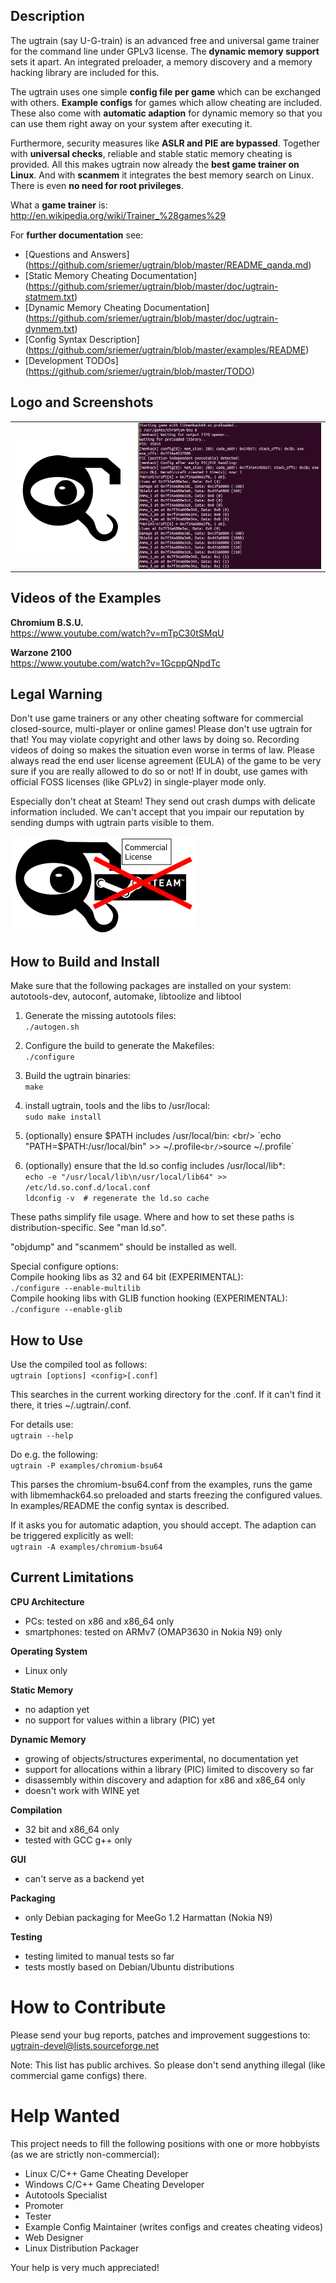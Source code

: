 ## Description

The ugtrain (say U-G-train) is an advanced free and universal game trainer for
the command line under GPLv3 license. The **dynamic memory support** sets it
apart. An integrated preloader, a memory discovery and a memory hacking library
are included for this.

The ugtrain uses one simple **config file per game** which can be exchanged
with others. **Example configs** for games which allow cheating are included.
These also come with **automatic adaption** for dynamic memory so that you can
use them right away on your system after executing it.

Furthermore, security measures like **ASLR and PIE are bypassed**. Together with
**universal checks**, reliable and stable static memory cheating is provided.
All this makes ugtrain now already the **best game trainer on Linux**. And
with **scanmem** it integrates the best memory search on Linux. There is even
**no need for root privileges**.

What a **game trainer** is: <br/>
http://en.wikipedia.org/wiki/Trainer_%28games%29

For **further documentation** see:

* [Questions and Answers]
(https://github.com/sriemer/ugtrain/blob/master/README_qanda.md)
* [Static Memory Cheating Documentation]
(https://github.com/sriemer/ugtrain/blob/master/doc/ugtrain-statmem.txt)
* [Dynamic Memory Cheating Documentation]
(https://github.com/sriemer/ugtrain/blob/master/doc/ugtrain-dynmem.txt)
* [Config Syntax Description]
(https://github.com/sriemer/ugtrain/blob/master/examples/README)
* [Development TODOs]
(https://github.com/sriemer/ugtrain/blob/master/TODO)

## Logo and Screenshots
<table><tr><td>
<a href="img/ugtrain_logo_300px.png">
  <img src="img/ugtrain_logo_300px.png"
   alt="ugtrain logo" align="left" width="250" />
</a></td><td>
<a href="img/ugtrain_chromium-bsu64.png">
  <img src="img/ugtrain_chromium-bsu64.png"
   alt="ugtrain cheating at Chromium B.S.U. 64 bit" align="right" width="400" />
</a></td></tr></table>

## Videos of the Examples

**Chromium B.S.U.** <br/>
https://www.youtube.com/watch?v=mTpC30tSMqU

**Warzone 2100** <br/>
https://www.youtube.com/watch?v=1GcppQNpdTc

## Legal Warning

Don't use game trainers or any other cheating software for commercial
closed-source, multi-player or online games! Please don't use ugtrain
for that! You may violate copyright and other laws by doing so. Recording
videos of doing so makes the situation even worse in terms of law. Please
always read the end user license agreement (EULA) of the game to be very
sure if you are really allowed to do so or not! If in doubt, use games
with official FOSS licenses (like GPLv2) in single-player mode only.

Especially don't cheat at Steam! They send out crash dumps with delicate
information included. We can't accept that you impair our reputation by
sending dumps with ugtrain parts visible to them.

![Don't cheat at Steam!](img/dont_cheat_at_steam_300px.png)

## How to Build and Install

Make sure that the following packages are installed on your system: <br/>
autotools-dev, autoconf, automake, libtoolize and libtool

1. Generate the missing autotools files: <br/>
`./autogen.sh`

2. Configure the build to generate the Makefiles: <br/>
`./configure`

3. Build the ugtrain binaries: <br/>
`make`

4. install ugtrain, tools and the libs to /usr/local: <br/>
`sudo make install`

5. (optionally) ensure $PATH includes /usr/local/bin: <br/>
`echo "PATH=$PATH:/usr/local/bin" >> ~/.profile` <br/>
`source ~/.profile`

6. (optionally) ensure that the ld.so config includes /usr/local/lib\*: <br/>
`echo -e "/usr/local/lib\n/usr/local/lib64" >> /etc/ld.so.conf.d/local.conf` <br/>
`ldconfig -v  # regenerate the ld.so cache`

These paths simplify file usage. Where and how to set these paths is
distribution-specific. See "man ld.so".

"objdump" and "scanmem" should be installed as well.

Special configure options: <br/>
Compile hooking libs as 32 and 64 bit (EXPERIMENTAL): <br/>
`./configure --enable-multilib` <br/>
Compile hooking libs with GLIB function hooking (EXPERIMENTAL): <br/>
`./configure --enable-glib`

## How to Use

Use the compiled tool as follows: <br/>
`ugtrain [options] <config>[.conf]`

This searches in the current working directory for the <config>.conf.
If it can't find it there, it tries ~/.ugtrain/<config>.conf.

For details use: <br/>
`ugtrain --help`

Do e.g. the following: <br/>
`ugtrain -P examples/chromium-bsu64`

This parses the chromium-bsu64.conf from the examples, runs the
game with libmemhack64.so preloaded and starts freezing the
configured values. In examples/README the config syntax is described.

If it asks you for automatic adaption, you should accept. The
adaption can be triggered explicitly as well: <br/>
`ugtrain -A examples/chromium-bsu64`

## Current Limitations

**CPU Architecture**

* PCs: tested on x86 and x86\_64 only
* smartphones: tested on ARMv7 (OMAP3630 in Nokia N9) only

**Operating System**

* Linux only

**Static Memory**

* no adaption yet
* no support for values within a library (PIC) yet

**Dynamic Memory**

* growing of objects/structures experimental, no documentation yet
* support for allocations within a library (PIC) limited to discovery so far
* disassembly within discovery and adaption for x86 and x86\_64 only
* doesn't work with WINE yet

**Compilation**

* 32 bit and x86\_64 only
* tested with GCC g++ only

**GUI**

* can't serve as a backend yet

**Packaging**

* only Debian packaging for MeeGo 1.2 Harmattan (Nokia N9)

**Testing**

* testing limited to manual tests so far
* tests mostly based on Debian/Ubuntu distributions

# How to Contribute

Please send your bug reports, patches and improvement suggestions to: <br/>
ugtrain-devel@lists.sourceforge.net

Note: This list has public archives. So please don't send
anything illegal (like commercial game configs) there.

# Help Wanted

This project needs to fill the following positions with
one or more hobbyists (as we are strictly non-commercial):

* Linux C/C++ Game Cheating Developer
* Windows C/C++ Game Cheating Developer
* Autotools Specialist
* Promoter
* Tester
* Example Config Maintainer (writes configs and creates cheating videos)
* Web Designer
* Linux Distribution Packager

Your help is very much appreciated!
